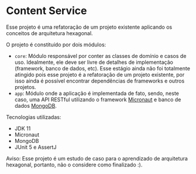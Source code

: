 # Content Service

Esse projeto é uma refatoração de um projeto existente aplicando os conceitos de arquitetura hexagonal.

O projeto é constituído por dois módulos:

* `core`: Módulo responsável por conter as classes de domínio e casos de uso. Idealmente, ele deve ser livre de detalhes de implementação (framework, banco de dados, etc). Esse estágio ainda não foi totalmente atingido pois esse projeto é a refatoração de um projeto existente, por isso ainda é possível encontrar dependências de frameworks e outros projetos.
* `app`: Módulo onde a aplicação é implementada de fato, sendo, neste caso, uma API RESTful utilizando o framework [Micronaut](https://micronaut.io/) e banco de dados [MongoDB](https://www.mongodb.com/).

Tecnologias utilizadas:

* JDK 11
* Micronaut
* MongoDB
* JUnit 5 e AssertJ

Aviso: Esse projeto é um estudo de caso para o aprendizado de arquitetura hexagonal, portanto, não o considere como finalizado :).